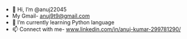 - 👋 Hi, I’m @anuj22045
- My Gmail- anuj9t9@gmail.com
- 🌱 I’m currently learning Python language
- 📫 Connect with me-
  www.linkedin.com/in/anuj-kumar-299781290/ 
